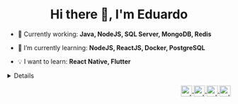 
<h1 align="center">Hi there 👋, I'm Eduardo</h1>   

- 🚀 Currently working: **Java, NodeJS, SQL Server, MongoDB, Redis**  

- 🌱 I’m currently learning: **NodeJS, ReactJS, Docker, PostgreSQL**  
  
- 💡 I want to learn: **React Native, Flutter**  

<details> 
  <p align="center">
    <img height="150" src="http://github-profile-summary-cards.vercel.app/api/cards/profile-details?username=EdTonatto&theme=dark" alt="edtonatto" />
    <img height="150" src="http://github-profile-summary-cards.vercel.app/api/cards/stats?username=EdTonatto&theme=dark" alt="edtonatto" />
  </p>
</details>
<p align="right">
  <a href="https://instagram.com/eduardo_tonatto" target="blank"><img align="center" src="https://img.shields.io/badge/Instagram-E4405F?style=for-the-badge&logo=instagram&logoColor=white&color=black" alt="eduardo_tonatto" height="25"/>
  <a href="https://twitter.com/eduardo_tonatto" target="blank"><img align="center" src="https://img.shields.io/badge/Twitter-1DA1F2?style=for-the-badge&logo=twitter&logoColor=white&color=black" alt="eduardo_tonatto" height="25"/>
  <a href="https://linkedin.com/in/eduardo-tonatto-9a327b171" target="blank"><img align="center" src="https://img.shields.io/badge/LinkedIn-0077B5?style=for-the-badge&logo=linkedin&logoColor=white&color=black" alt="eduardo-tonatto-9a327b171" height="25"/> 
  <a href="https://steamcommunity.com/id/edtonatto/" target="blank"><img align="center" src="https://img.shields.io/badge/Steam-000000?style=for-the-badge&logo=steam&logoColor=white&color=black" alt="edtonatto" height="25"/>
</p>
